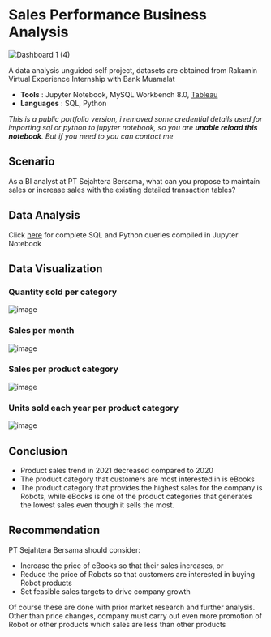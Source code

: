 # Sales Performance Business Analysis

![Dashboard 1 (4)](https://user-images.githubusercontent.com/104981673/203516219-4e8dfab4-bfd8-4c0e-97b6-2886c51865d9.png)



A data analysis unguided self project, datasets are obtained from Rakamin Virtual Experience Internship with Bank Muamalat

- **Tools** : Jupyter Notebook, MySQL Workbench 8.0, [Tableau](https://public.tableau.com/app/profile/atrria/viz/sales_16691243688450/Dashboard1)
- **Languages** : SQL, Python

*This is a public portfolio version, i removed some credential details used for importing sql or python to jupyter notebook,
so you are **unable reload this notebook**.
But if you need to you can contact me*



## Scenario

As a BI analyst at PT Sejahtera Bersama, what can you propose to maintain sales or increase sales with the existing detailed transaction tables?

## Data Analysis

Click [here](https://github.com/atriap/Sales-Performance-Business-Analysis/blob/main/Sales%20Performance%20Business%20Analysis%20(1).ipynb) for complete SQL and Python queries compiled in Jupyter Notebook

## Data Visualization

### Quantity sold per category
![image](https://user-images.githubusercontent.com/104981673/203515881-51023f33-15f5-4d21-a6e0-0ac37f961d17.png)
### Sales per month
![image](https://user-images.githubusercontent.com/104981673/203515856-3dee04da-184b-4eb7-9d80-46b67198e7af.png)
### Sales per product category
![image](https://user-images.githubusercontent.com/104981673/203515826-8077587b-9a63-4bc5-8f16-c8bc00c7f817.png)
### Units sold each year per product category
![image](https://user-images.githubusercontent.com/104981673/203515799-2e3ee965-b3f1-4460-baa8-da1e4c4350a8.png)



## Conclusion
- Product sales trend in 2021 decreased compared to 2020
- The product category that customers are most interested in is eBooks
- The product category that provides the highest sales for the company is Robots, while eBooks is one of the product categories that generates the lowest sales even though it sells the most.



## Recommendation
PT Sejahtera Bersama should consider:
- Increase the price of eBooks so that their sales increases, or 
- Reduce the price of Robots so that customers are interested in buying Robot products
- Set feasible sales targets to drive company growth

Of course these are done with prior market research and further analysis. 
Other than price changes, company must carry out even more promotion of Robot or other products which sales are less than other products
